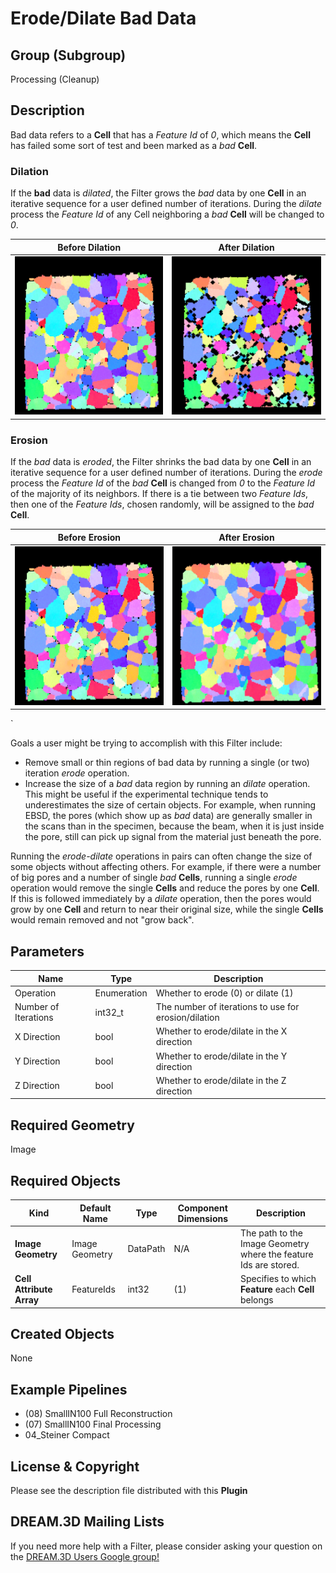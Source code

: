 # Erode/Dilate Bad Data

## Group (Subgroup)

Processing (Cleanup)

## Description

Bad data refers to a **Cell** that has a _Feature Id_ of *0*, which means the **Cell** has failed some sort of test and
been marked as a *bad* **Cell**.

### Dilation

If the **bad** data is _dilated_, the Filter grows the *bad* data by one **Cell** in
an iterative sequence for a user defined number of iterations. During the *dilate* process the _Feature Id_ of any
Cell neighboring a *bad* **Cell** will be changed to *0*.

| Before Dilation                      | After Dilation                       | 
|--------------------------------------|--------------------------------------|
| ![](Images/ErodeDilateBadData_1.png) | ![](Images/ErodeDilateBadData_2.png) |

### Erosion

If the *bad* data is _eroded_, the Filter shrinks the
bad data by one **Cell** in an iterative sequence for a user defined number of iterations. During the *erode* process
the _Feature Id_ of the *bad* **Cell** is changed from *0* to the _Feature Id_ of the majority of its neighbors. If
there is a tie between two _Feature Ids_, then one of the *Feature Ids*, chosen randomly, will be assigned to the *bad*
**Cell**.

| Before Erosion                       | After Erosion                        | 
|--------------------------------------|--------------------------------------|
| ![](Images/ErodeDilateBadData_1.png) | ![](Images/ErodeDilateBadData_3.png) |

`

Goals a user might be trying to accomplish with this Filter include:

- Remove small or thin regions of bad data by running a single (or two) iteration _erode_ operation.
- Increase the size of a *bad* data region by running an _dilate_ operation. This might be useful if the experimental
  technique tends to underestimates the size of certain objects. For example, when running EBSD, the pores (which show
  up as *bad* data) are generally smaller in the scans than in the specimen, because the beam, when it is just inside
  the pore, still can pick up signal from the material just beneath the pore.

Running the _erode-dilate_ operations in pairs can often change the size of some objects without affecting others. For
example, if there were a number of big pores and a number of single *bad* **Cells**, running a single _erode_ operation
would remove the single **Cells** and reduce the pores by one **Cell**. If this is followed immediately by a _dilate_
operation, then the pores would grow by one **Cell** and return to near their original size, while the single **Cells**
would remain removed and not "grow back".

## Parameters

| Name                 | Type        | Description                                          |
|----------------------|-------------|------------------------------------------------------|
| Operation            | Enumeration | Whether to erode (0) or dilate (1)                   |
| Number of Iterations | int32_t     | The number of iterations to use for erosion/dilation |
| X Direction          | bool        | Whether to erode/dilate in the X direction           |
| Y Direction          | bool        | Whether to erode/dilate in the Y direction           |
| Z Direction          | bool        | Whether to erode/dilate in the Z direction           |

## Required Geometry

Image

## Required Objects

| Kind                     | Default Name   | Type     | Component Dimensions | Description                                                      |
|--------------------------|----------------|----------|----------------------|------------------------------------------------------------------|
| **Image Geometry**       | Image Geometry | DataPath | N/A                  | The path to the Image Geometry where the feature Ids are stored. |
| **Cell Attribute Array** | FeatureIds     | int32    | (1)                  | Specifies to which **Feature** each **Cell** belongs             |

## Created Objects

None

## Example Pipelines

+ (08) SmallIN100 Full Reconstruction
+ (07) SmallIN100 Final Processing
+ 04_Steiner Compact

## License & Copyright

Please see the description file distributed with this **Plugin**

## DREAM.3D Mailing Lists

If you need more help with a Filter, please consider asking your question on
the [DREAM.3D Users Google group!](https://groups.google.com/forum/?hl=en#!forum/dream3d-users)


